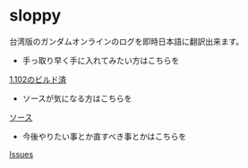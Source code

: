 # sloppy
台湾版のガンダムオンラインのログを即時日本語に翻訳出来ます。

 * 手っ取り早く手に入れてみたい方はこちらを

  [1.102のビルド済](https://github.com/n416/sloppy/raw/master/sloppy.zip "1.102のビルド済")

  * ソースが気になる方はこちらを

  [ソース](https://github.com/n416/sloppy/tree/master/sloppy "プログラムのディレクトリ")

  * 今後やりたい事とか直すべき事とかはこちらを

  [Issues](https://github.com/n416/sloppy/issues "Issues")

